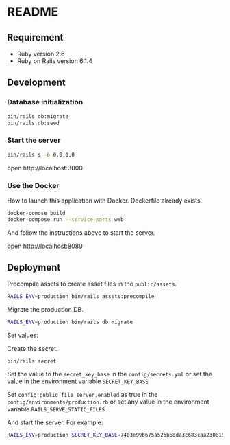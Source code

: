 # README

## Requirement
* Ruby version 2.6
* Ruby on Rails version 6.1.4

## Development

### Database initialization

```sh
bin/rails db:migrate
bin/rails db:seed
```

### Start the server

```sh
bin/rails s -b 0.0.0.0
```

open http://localhost:3000

### Use the Docker

How to launch this application with Docker.
Dockerfile already exists.

```sh
docker-comose build
docker-compose run --service-ports web
```

And follow the instructions above to start the server.

open http://localhost:8080

## Deployment

Precompile assets to create asset files in the `public/assets`.

```sh
RAILS_ENV=production bin/rails assets:precompile
```

Migrate the production DB.

```sh
RAILS_ENV=production bin/rails db:migrate
```

Set values:

Create the secret.

```
bin/rails secret
```

Set the value to the `secret_key_base` in the `config/secrets.yml` or set the value in the environment variable `SECRET_KEY_BASE`

Set `config.public_file_server.enabled` as true in the `config/environments/production.rb` or set any value in the environment variable `RAILS_SERVE_STATIC_FILES`

And start the server. For example:

```sh
RAILS_ENV=production SECRET_KEY_BASE=7403e99b675a525b58da3c683caa230815679427c49a2e6f03a0461529e28deb1e7164bb219d6b8091476567f9c26faf55746adca7c4e3b0d780cf1312ee13e3 RAILS_SERVE_STATIC_FILES=true bin/rails s -b 0.0.0.0
```
